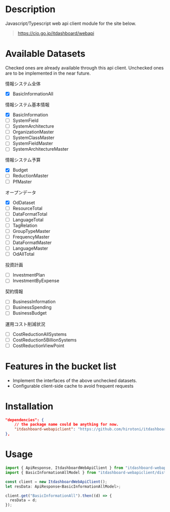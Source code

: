 # Description

Javascript/Typescript web api client module for the site below.

> https://cio.go.jp/itdashboard/webapi

# Available Datasets

Checked ones are already available through this api client.
Unchecked ones are to be implemented in the near future.

情報システム全体

- [x] BasicInformationAll

情報システム基本情報

- [x] BasicInformation
- [ ] SystemField
- [ ] SystemArchitecture
- [ ] OrganizationMaster
- [ ] SystemClassMaster
- [ ] SystemFieldMaster
- [ ] SystemArchitectureMaster

情報システム予算

- [x] Budget
- [ ] ReductionMaster
- [ ] PfMaster

オープンデータ

- [x] OdDataset
- [ ] ResourceTotal
- [ ] DataFormatTotal
- [ ] LanguageTotal
- [ ] TagRelation
- [ ] GroupTypeMaster
- [ ] FrequencyMaster
- [ ] DataFormatMaster
- [ ] LanguageMaster
- [ ] OdAllTotal

投資計画

- [ ] InvestmentPlan
- [ ] InvestmentByExpense

契約情報

- [ ] BusinessInformation
- [ ] BusinessSpending
- [ ] BusinessBudget

運用コスト削減状況

- [ ] CostReductionAllSystems
- [ ] CostReduction5BillionSystems
- [ ] CostReductionViewPoint

# Features in the bucket list

- Implement the interfaces of the above unchecked datasets.
- Configurable client-side cache to avoid frequent requests

# Installation

```json
"dependencies": {
    // the package name could be anything for now.
    "itdashboard-webapiclient": "https://github.com/hirotoni/itdashboard-webapiclient.git#master",
},
```

# Usage

```typescript
import { ApiResponse, ItdashboardWebApiClient } from "itdashboard-webapiclient/dist";
import { BasicInformationAllModel } from "itdashboard-webapiclient/dist/client/models";

const client = new ItdashboardWebApiClient();
let resData: ApiResponse<BasicInformationAllModel>;

client.get("BasicInformationAll").then((d) => {
  resData = d;
});
```

